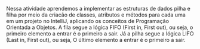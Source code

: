 Nessa atividade aprendemos a implementar as estruturas
de dados pilha e filha por meio da criacão de classes,
atributos e métodos para cada uma em um projeto no IntelliJ,
aplicando os conceitos de Programação Orientada a Objetos.
A fila segue a lógica FIFO (First in, First out), ou seja, 
o primeiro elemento a entrar é o primeiro a sair.
Já a pilha segue a lógica LIFO (Last in, First out), ou seja,
O último elemento a entrar é o primeiro a sair.
